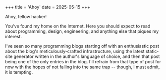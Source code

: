 +++ 
title = 'Ahoy'
date = 2025-05-15
+++ 
 
Ahoy, fellow hacker! 

You've found my home on the Internet. Here you should expect to read about programming, design,
engineering, and anything else that piques my interest.

I've seen so many programming blogs starting off with an enthusiastic post about the blog's
meticulously-crafted infrastructure, using the latest static-site generator written in the author's
language of choice, and then that post being one of the only entries in the blog. I'll refrain from
that type of post for now with the hopes of not falling into the same trap -- though, I must admit,
it is tempting. 

